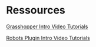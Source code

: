 # Ressources

[Grasshopper Intro Video Tutorials](Courses/RoboticTImber/GrasshopperIntro.md)

[Robots Plugin Intro Video Tutorials](Courses/RoboticTImber/RobotsIntro.md)